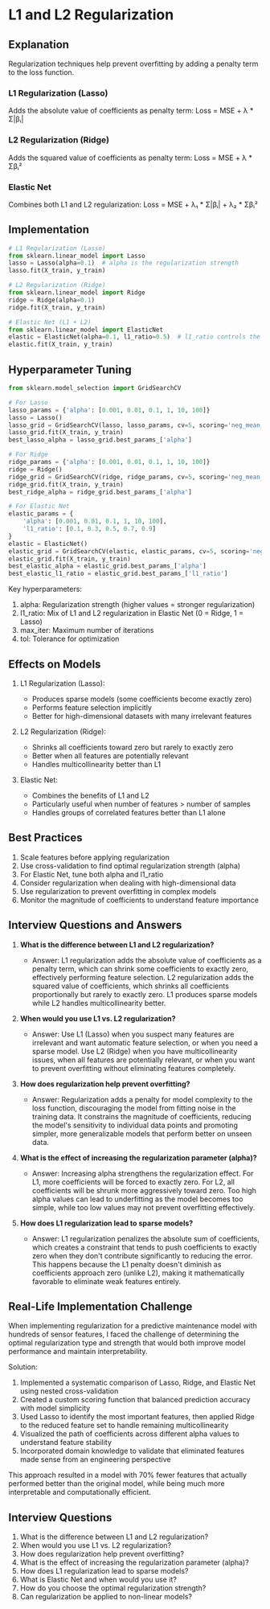# L1 and L2 Regularization

## Explanation
Regularization techniques help prevent overfitting by adding a penalty term to the loss function.

### L1 Regularization (Lasso)
Adds the absolute value of coefficients as penalty term:
Loss = MSE + λ * Σ|βᵢ|

### L2 Regularization (Ridge)
Adds the squared value of coefficients as penalty term:
Loss = MSE + λ * Σβᵢ²

### Elastic Net
Combines both L1 and L2 regularization:
Loss = MSE + λ₁ * Σ|βᵢ| + λ₂ * Σβᵢ²

## Implementation
```python
# L1 Regularization (Lasso)
from sklearn.linear_model import Lasso
lasso = Lasso(alpha=0.1)  # alpha is the regularization strength
lasso.fit(X_train, y_train)

# L2 Regularization (Ridge)
from sklearn.linear_model import Ridge
ridge = Ridge(alpha=0.1)
ridge.fit(X_train, y_train)

# Elastic Net (L1 + L2)
from sklearn.linear_model import ElasticNet
elastic = ElasticNet(alpha=0.1, l1_ratio=0.5)  # l1_ratio controls the mix
elastic.fit(X_train, y_train)
```

## Hyperparameter Tuning
```python
from sklearn.model_selection import GridSearchCV

# For Lasso
lasso_params = {'alpha': [0.001, 0.01, 0.1, 1, 10, 100]}
lasso = Lasso()
lasso_grid = GridSearchCV(lasso, lasso_params, cv=5, scoring='neg_mean_squared_error')
lasso_grid.fit(X_train, y_train)
best_lasso_alpha = lasso_grid.best_params_['alpha']

# For Ridge
ridge_params = {'alpha': [0.001, 0.01, 0.1, 1, 10, 100]}
ridge = Ridge()
ridge_grid = GridSearchCV(ridge, ridge_params, cv=5, scoring='neg_mean_squared_error')
ridge_grid.fit(X_train, y_train)
best_ridge_alpha = ridge_grid.best_params_['alpha']

# For Elastic Net
elastic_params = {
    'alpha': [0.001, 0.01, 0.1, 1, 10, 100],
    'l1_ratio': [0.1, 0.3, 0.5, 0.7, 0.9]
}
elastic = ElasticNet()
elastic_grid = GridSearchCV(elastic, elastic_params, cv=5, scoring='neg_mean_squared_error')
elastic_grid.fit(X_train, y_train)
best_elastic_alpha = elastic_grid.best_params_['alpha']
best_elastic_l1_ratio = elastic_grid.best_params_['l1_ratio']
```

Key hyperparameters:
1. alpha: Regularization strength (higher values = stronger regularization)
2. l1_ratio: Mix of L1 and L2 regularization in Elastic Net (0 = Ridge, 1 = Lasso)
3. max_iter: Maximum number of iterations
4. tol: Tolerance for optimization

## Effects on Models
1. L1 Regularization (Lasso):
   - Produces sparse models (some coefficients become exactly zero)
   - Performs feature selection implicitly
   - Better for high-dimensional datasets with many irrelevant features

2. L2 Regularization (Ridge):
   - Shrinks all coefficients toward zero but rarely to exactly zero
   - Better when all features are potentially relevant
   - Handles multicollinearity better than L1

3. Elastic Net:
   - Combines the benefits of L1 and L2
   - Particularly useful when number of features > number of samples
   - Handles groups of correlated features better than L1 alone

## Best Practices
1. Scale features before applying regularization
2. Use cross-validation to find optimal regularization strength (alpha)
3. For Elastic Net, tune both alpha and l1_ratio
4. Consider regularization when dealing with high-dimensional data
5. Use regularization to prevent overfitting in complex models
6. Monitor the magnitude of coefficients to understand feature importance

## Interview Questions and Answers

1. **What is the difference between L1 and L2 regularization?**
   - Answer: L1 regularization adds the absolute value of coefficients as a penalty term, which can shrink some coefficients to exactly zero, effectively performing feature selection. L2 regularization adds the squared value of coefficients, which shrinks all coefficients proportionally but rarely to exactly zero. L1 produces sparse models while L2 handles multicollinearity better.

2. **When would you use L1 vs. L2 regularization?**
   - Answer: Use L1 (Lasso) when you suspect many features are irrelevant and want automatic feature selection, or when you need a sparse model. Use L2 (Ridge) when you have multicollinearity issues, when all features are potentially relevant, or when you want to prevent overfitting without eliminating features completely.

3. **How does regularization help prevent overfitting?**
   - Answer: Regularization adds a penalty for model complexity to the loss function, discouraging the model from fitting noise in the training data. It constrains the magnitude of coefficients, reducing the model's sensitivity to individual data points and promoting simpler, more generalizable models that perform better on unseen data.

4. **What is the effect of increasing the regularization parameter (alpha)?**
   - Answer: Increasing alpha strengthens the regularization effect. For L1, more coefficients will be forced to exactly zero. For L2, all coefficients will be shrunk more aggressively toward zero. Too high alpha values can lead to underfitting as the model becomes too simple, while too low values may not prevent overfitting effectively.

5. **How does L1 regularization lead to sparse models?**
   - Answer: L1 regularization penalizes the absolute sum of coefficients, which creates a constraint that tends to push coefficients to exactly zero when they don't contribute significantly to reducing the error. This happens because the L1 penalty doesn't diminish as coefficients approach zero (unlike L2), making it mathematically favorable to eliminate weak features entirely.

## Real-Life Implementation Challenge

When implementing regularization for a predictive maintenance model with hundreds of sensor features, I faced the challenge of determining the optimal regularization type and strength that would both improve model performance and maintain interpretability.

Solution:
1. Implemented a systematic comparison of Lasso, Ridge, and Elastic Net using nested cross-validation
2. Created a custom scoring function that balanced prediction accuracy with model simplicity
3. Used Lasso to identify the most important features, then applied Ridge to the reduced feature set to handle remaining multicollinearity
4. Visualized the path of coefficients across different alpha values to understand feature stability
5. Incorporated domain knowledge to validate that eliminated features made sense from an engineering perspective

This approach resulted in a model with 70% fewer features that actually performed better than the original model, while being much more interpretable and computationally efficient.

## Interview Questions
1. What is the difference between L1 and L2 regularization?
2. When would you use L1 vs. L2 regularization?
3. How does regularization help prevent overfitting?
4. What is the effect of increasing the regularization parameter (alpha)?
5. How does L1 regularization lead to sparse models?
6. What is Elastic Net and when would you use it?
7. How do you choose the optimal regularization strength?
8. Can regularization be applied to non-linear models?


